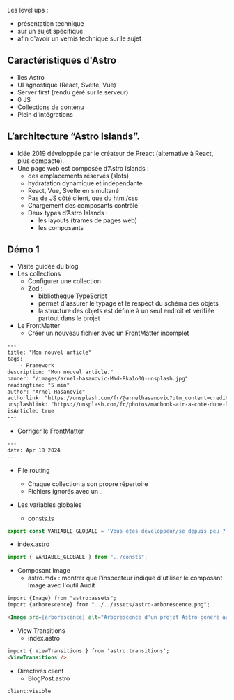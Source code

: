 Les level ups :
 - présentation technique
 - sur un sujet spécifique
 - afin d'avoir un vernis technique sur le sujet

## Caractéristiques d'Astro
- îles Astro
- UI agnostique (React, Svelte, Vue)
- Server first (rendu géré sur le serveur)
- 0 JS
- Collections de contenu
- Plein d'intégrations

## L’architecture “Astro Islands”.

- Idée 2019 développée par le créateur de Preact (alternative à React, plus compacte).
- Une page web est composée d’Astro Islands :
  - des emplacements réservés (slots)
  - hydratation dynamique et indépendante
  - React, Vue, Svelte en simultané
  - Pas de JS côté client, que du html/css
  - Chargement des composants contrôlé
  - Deux types d’Astro Islands :
    - les layouts (trames de pages web)
    - les composants

## Démo 1

- Visite guidée du blog
- Les collections
  - Configurer une collection
  - Zod : 
    - bibliothèque TypeScript 
    - permet d'assurer le typage et le respect du schéma des objets
    - la structure des objets est définie à un seul endroit et vérifiée partout dans le projet
- Le FrontMatter
    - Créer un nouveau fichier avec un FrontMatter incomplet
```html
---
title: "Mon nouvel article"
tags:
    - Framework
description: "Mon nouvel article."
banner: "/images/arnel-hasanovic-MNd-Rka1o0Q-unsplash.jpg"
readingtime: "5 min"
author: "Arnel Hasanovic"
authorlink: "https://unsplash.com/fr/@arnelhasanovic?utm_content=creditCopyText&utm_medium=referral&utm_source=unsplash"
unsplashlink: "https://unsplash.com/fr/photos/macbook-air-a-cote-dune-lampe-detude-doree-et-de-livres-a-spirale-MNd-Rka1o0Q?utm_content=creditCopyText&utm_medium=referral&utm_source=unsplash"
isArticle: true
---
```

- Corriger le FrontMatter

```html
---
date: Apr 18 2024
---
```
- File routing
  - Chaque collection a son propre répertoire
  - Fichiers ignorés avec un _



- Les variables globales
  - consts.ts

```javascript
export const VARIABLE_GLOBALE = 'Vous êtes développeur/se depuis peu ? Ce n\'était pas votre métier initial ? Ce site est fait pour vous !';
```
  - index.astro
```javascript
import { VARIABLE_GLOBALE } from "../consts";
```

- Composant Image
  - astro.mdx : montrer que l'inspecteur indique d'utiliser le composant Image avec l'outil Audit
```html
import {Image} from "astro:assets";
import {arborescence} from "../../assets/astro-arborescence.png";

<Image src={arborescence} alt="Arborescence d'un projet Astro généré automatiquement avec le template blog." inferSize />

```

- View Transitions
  - index.astro

```html
import { ViewTransitions } from 'astro:transitions';
<ViewTransitions />

```

- Directives client
  - BlogPost.astro
```javascript
client:visible
```